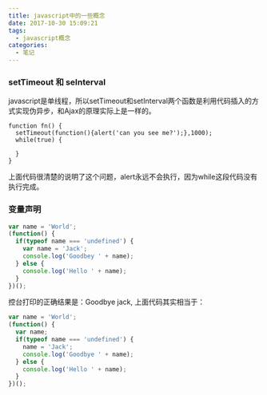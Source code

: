 ```yaml
---
title: javascript中的一些概念
date: 2017-10-30 15:09:21
tags:
  - javascript概念
categories: 
  - 笔记
---
```


### setTimeout 和 seInterval

javascript是单线程，所以setTimeout和setInterval两个函数是利用代码插入的方式实现伪异步，和Ajax的原理实际上是一样的。
```
function fn() { 
  setTimeout(function(){alert('can you see me?');},1000); 
  while(true) {

  } 
}
```
上面代码很清楚的说明了这个问题，alert永远不会执行，因为while这段代码没有执行完成。
<!-- more -->
### 变量声明
```js
var name = 'World';
(function() {
  if(typeof name === 'undefined') {
    var name = 'Jack';
    console.log('Goodbey ' + name);
  } else {
    console.log('Hello ' + name);
  }
})();

```
控台打印的正确结果是：Goodbye jack, 上面代码其实相当于：
```js
var name = 'World';
(function() {
  var name;
  if(typeof name === 'undefined') {
    name = 'Jack';
    console.log('Goodbye ' + name);
  } else {
    console.log('Hello ' + name);
  }
})();
```

